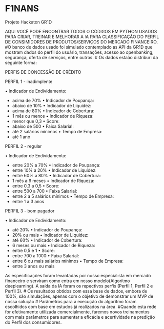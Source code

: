 # F1NANS
Projeto Hackaton GR1D

AQUI VOCÊ PODE ENCONTRAR TODOS O CÓDIGOS  EM PYTHON USADOS PARA CRIAR, TREINAR E MELHORAR A IA PARA CLASSIFICAÇÃO DO PERFIL DE CONSIMIDORES DE PRODUTOS/SERVIÇOS DO MERCADO FINANCEIRO. #O banco de dados usado foi simulado contemplado as API da GR1D que mostram dados do perfil do usuário, transações, acesso ao openbanking, segurança, oferta de serviços, entre outros. # Os dados estaão distriburi da seguinte forma:

PERFIS DE CONCESSÃO DE CRÉDITO 

PERFIL 1 - inadimplente

• Indicador de Endividamento:
- acima de 70%
• Indicador de Poupança:
- abaixo de 10%
• Indicador de Liquidez:
- acima de 80%
• Indicador de Cobertura:
- 1 mês ou menos
• Indicador de Riqueza:
- menor que 0,3
• Score:
- abaixo de 500
• Faixa Salarial:
- até 2 salários mínimos 
• Tempo de Empresa:
- até 1 ano

PERFIL 2 - regular

• Indicador de Endividamento:
- entre 20% a 70%
• Indicador de Poupança:
- entre 10% a 20%
• Indicador de Liquidez:
- entre 60% a 80% 
• Indicador de Cobertura:
- 1 mês a 6 meses
• Indicador de Riqueza:
- entre 0,3 a 0,5
• Score:
- entre 500 a 700
• Faixa Salarial:
- entre 2 a 5 salários mínimos 
• Tempo de Empresa:
- entre 1 a 3 anos

PERFIL 3 - bom pagador

• Indicador de Endividamento:
- até 20% 
• Indicador de Poupança:
-  20% ou mais
• Indicador de Liquidez:
- até 60% 
• Indicador de Cobertura:
- 6 meses ou mais 
• Indicador de Riqueza:
- entre 0,5 e 1
• Score:
- entre 700 a 1000
• Faixa Salarial:
- entre 6 ou mais salários mínimos 
• Tempo de Empresa:
- entre 3 anos ou mais

As especificações foram levantadas por nosso especialista em mercado financeiro e serviram como entra em nosso modelo(Algorítmo deeplearning). A saída da IA foram os repectivos perfis (Perfil 1, Perfil 2 e Perfil 3). # Os resultados obtidos com essa base de dados, embora de 100%, são simulações, apenas com o objetivo de demonstrar um MVP de nossa solução # Parâmetros para a execução do algorítmo foram escolhidos com base em estudos já realizados na área. #Quando esta rede for efetivamente utilizada comercialmente, faremos novos treinamentos com mais parâmetros para aumentar a eficácia e acertividade na predição do Perfil dos consumidores.

